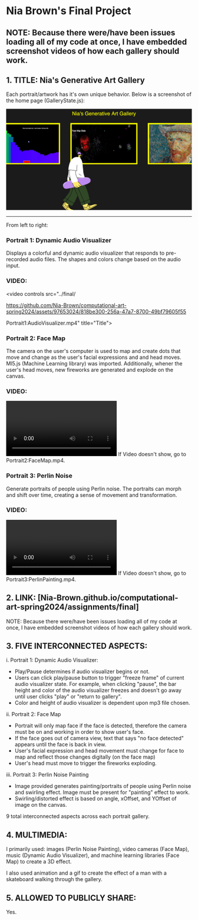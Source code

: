 # Nia Brown's Final Project

## **NOTE: Because there were/have been issues loading all of my code at once, I have embedded screenshot videos of how each gallery should work.**


## 1. TITLE: Nia's Generative Art Gallery

Each portrait/artwork has it's own unique behavior. Below is a screenshot of the home page (GalleryState.js):

![Gallery Home Page](<images/Gallery Home Page.png>)

-------------------------------------
From left to right:

### Portrait 1:  Dynamic Audio Visualizer

Displays a colorful and dynamic audio visualizer that responds to pre-recorded audio files. The shapes and colors  change based on the audio input. 

### VIDEO:
<video controls src="../final/

https://github.com/Nia-Brown/computational-art-spring2024/assets/97653024/818be300-256a-47a7-8700-49bf79605f55

Portrait1:AudioVisualizer.mp4" title="Title"></video>


### Portrait 2: Face Map

The camera on the user's computer is used to map and create dots that move and change as the user's facial expressions and and head moves. Ml5.js (Machine Learning library) was imported. Additionally, whener the user's head moves, new fireworks are generated and explode on the canvas.

### VIDEO:
<video controls src="../final/Portrait2:FaceMap.mp4" title="Title"></video>
If Video doesn't show, go to Portrait2:FaceMap.mp4.

### Portrait 3: Perlin Noise

Generate portraits of people using Perlin noise. The portraits can morph and shift over time, creating a sense of movement and transformation. 

### VIDEO: 
<video controls src="../final/Portrait3:PerlinPainting.mp4" title="Title"></video>
If Video doesn't show, go to Portrait3:PerlinPainting.mp4.

## 2. LINK: [Nia-Brown.github.io/computational-art-spring2024/assignments/final]
<!-- drag and click shift to drop videos, images into readMe.md -->

NOTE: Because there were/have been issues loading all of my code at once, I have embedded screenshot videos of how each gallery should work.

## 3. FIVE INTERCONNECTED ASPECTS:

i. Portrait 1:  Dynamic Audio Visualizer:
- Play/Pause determines if audio visualizer begins or not.
- Users can click play/pause button to trigger "freeze frame" of current audio visualizer state. For example, when clicking "pause", the bar height and color of the audio visualizer freezes and doesn't go away until user clicks "play" or "return to gallery".
- Color and height of audio visualizer is dependent upon mp3 file chosen.

ii. Portrait 2: Face Map
- Portrait will only map face if the face is detected, therefore the camera must be on and working in order to show user's face.
- If the face goes out of camera view, text that says "no face detected" appears until the face is back in view.
- User's facial expression and head movement must change for face to map and reflect those changes digitally (on the face map)
- User's head must move to trigger the fireworks exploding.

iii. Portrait 3: Perlin Noise Painting
- Image provided generates painting/portraits of people using Perlin noise and swirling effect. Image must be present for "painting" effect to work.
- Swirling/distorted effect is based on angle, xOffset, and YOffset of image on the canvas.

9 total interconnected aspects across each portrait gallery.


## 4. MULTIMEDIA:

I primarily used: images (Perlin Noise Painting), video cameras (Face Map), music (Dynamic Audio Visualizer), and machine learning libraries (Face Map) to create a 3D effect.

I also used animation and a gif to create the effect of a man with a skateboard walking through the gallery.

## 5. ALLOWED TO PUBLICLY SHARE:

Yes.
